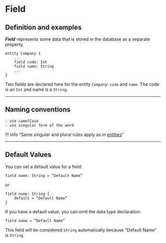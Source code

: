 # Field

## Definition and examples

***Field*** represents some data that is stored in the database as a separate property.

```dsl
entity Company {
    ...
    field code: Int 
    field name: String 
    ...
}
```

Two fields are declared here for the entity `Company`: `code` and `name`. The code is an `Int` and name is a `String`.

---

## Naming conventions

    - use camelCase
    - use singular form of the word

!!! info "Same singular and plural rules apply as in [entities](Entity.md#naming-conventions)"

---

## Default Values

You can set a default value for a field:

```dsl
field name: String = “Default Name”
```

or

```dsl
field name: String {
    default = “Default Name”
}
```

If you have a default value, you can omit the data type declaration:

```dsl
field name = “Default Name”
```

This field will be considered `String` automatically because “Default Name” is `String`.
